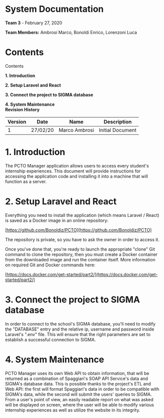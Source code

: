 # **System Documentation**

**Team 3** - February 27, 2020

**Team Members:** Ambrosi Marco, Bonoldi Enrico, Lorenzoni Luca

# Contents

Contents 

**1. Introduction** 

**2. Setup Laravel and React**

**3. Connect the project to SIGMA database**

**4. System Maintenance**
<br>
**Revision History**

| **Version** | **Date** | **Name** | **Description** |
| --- | --- | --- | --- |
| 1 | 27/02/20 | Marco Ambrosi | Initial Document |

# 1. Introduction

The PCTO Manager application allows users to access every student&#39;s internship experiences. This document will provide instructions for accessing the application code and installing it into a machine that will function as a server.

# 2. Setup Laravel and React

Everything you need to install the application (which means Laravel / React) is saved as a Docker image in an online repository:

[https://github.com/Bonoldiz/PCTO](https://github.com/Bonoldiz/PCTO)

The repository is private, so you have to ask the owner in order to access it.

Once you&#39;ve done that, you&#39;re ready to launch the appropriate &quot;clone&quot; Git command to clone the repository, then you must create a Docker container from the downloaded image and run the container itself. More information on required Git and Docker commands here:

[https://docs.docker.com/get-started/part2/](https://docs.docker.com/get-started/part2/)

# 3. Connect the project to SIGMA database

In order to connect to the school&#39;s SIGMA database, you&#39;ll need to modify the &quot;DATABASE&quot; entry and the relative ip, username and password inside Laravel&#39;s &quot;.env&quot; file. This will ensure that the right parameters are set to establish a successful connection to SIGMA.

# 4. System Maintenance

PCTO Manager uses its own Web API to obtain information, that will be returned as a combination of Spaggiari&#39;s SOAP API Service&#39;s data and SIGMA&#39;s database data. This is possible thanks to the project&#39;s ETL and Web API: the first will format Spaggiari&#39;s data in order to be compatible with SIGMA&#39;s data, while the second will submit the users&#39; queries to SIGMA. From a user&#39;s point of view, an easily readable report on what was asked will be displayed on screen, where the user will be able to modify various internship experiences as well as utilize the website in its integrity.
